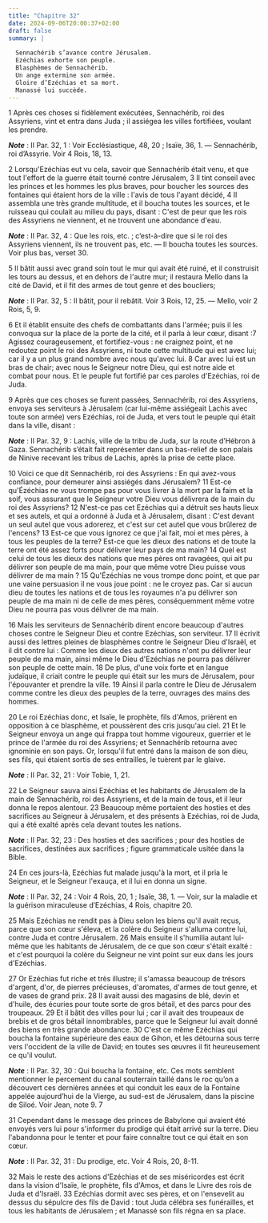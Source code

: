 ```yaml
---
title: "Chapitre 32"
date: 2024-09-06T20:00:37+02:00
draft: false
summary: |
  
  Sennachérib s’avance contre Jérusalem.
  Ezéchias exhorte son peuple.
  Blasphèmes de Sennachérib.
  Un ange extermine son armée.
  Gloire d’Ezéchias et sa mort.
  Manassé lui succède.
---
```



1 Après ces choses si fidèlement exécutées, Sennachérib, roi des Assyriens, vint et entra dans Juda ; il assiégea les villes fortifiées, voulant les prendre.

***Note*** :  II Par. 32, 1 : Voir Ecclésiastique, 48, 20 ; Isaïe, 36, 1. ― Sennachérib, roi d’Assyrie. Voir 4 Rois, 18, 13.

2 Lorsqu'Ezéchias eut vu cela, savoir que Sennachérib était venu, et que tout l'effort de la guerre était tourné contre Jérusalem, 3 Il tint conseil avec les princes et les hommes les plus braves, pour boucher les sources des fontaines qui étaient hors de la ville : l'avis de tous l'ayant décidé, 4 Il assembla une très grande multitude, et il boucha toutes les sources, et le ruisseau qui coulait au milieu du pays, disant : C'est de peur que les rois des Assyriens ne viennent, et ne trouvent une abondance d'eau.

***Note*** :  II Par. 32, 4 : Que les rois, etc. ; c’est-à-dire que si le roi des Assyriens viennent, ils ne trouvent pas, etc. ― Il boucha toutes les sources. Voir plus bas, verset 30.

5 Il bâtit aussi avec grand soin tout le mur qui avait été ruiné, et il construisit les tours au dessus, et en dehors de l'autre mur; il restaura Mello dans la cité de David, et il fit des armes de tout genre et des boucliers;

***Note*** :  II Par. 32, 5 : Il bâtit, pour il rebâtit. Voir 3 Rois, 12, 25. ― Mello, voir 2 Rois, 5, 9.

6 Et il établit ensuite des chefs de combattants dans l'armée; puis il les convoqua sur la place de la porte de la cité, et il parla à leur cœur, disant :7 Agissez courageusement, et fortifiez-vous : ne craignez point, et ne redoutez point le roi des Assyriens, ni toute cette multitude qui est avec lui; car il y a un plus grand nombre avec nous qu'avec lui. 8 Car avec lui est un bras de chair; avec nous le Seigneur notre Dieu, qui est notre aide et combat pour nous. Et le peuple fut fortifié par ces paroles d'Ezéchias, roi de Juda.


9 Après que ces choses se furent passées, Sennachérib, roi des Assyriens, envoya ses serviteurs à Jérusalem (car lui-même assiégeait Lachis avec toute son armée) vers Ezéchias, roi de Juda, et vers tout le peuple qui était dans la ville, disant :

***Note*** :  II Par. 32, 9 : Lachis, ville de la tribu de Juda, sur la route d’Hébron à Gaza. Sennachérib s’était fait représenter dans un bas-relief de son palais de Ninive recevant les tribus de Lachis, après la prise de cette place.

10 Voici ce que dit Sennachérib, roi des Assyriens : En qui avez-vous confiance, pour demeurer ainsi assiégés dans Jérusalem? 11 Est-ce qu'Ézéchias ne vous trompe pas pour vous livrer à la mort par la faim et la soif, vous assurant que le Seigneur votre Dieu vous délivrera de la main du roi des Assyriens? 12 N'est-ce pas cet Ezéchias qui a détruit ses hauts lieux et ses autels, et qui a ordonné à Juda et à Jérusalem, disant : C'est devant un seul autel que vous adorerez, et c'est sur cet autel que vous brûlerez de l'encens? 13 Est-ce que vous ignorez ce que j'ai fait, moi et mes pères, à tous les peuples de la terre? Est-ce que les dieux des nations et de toute la terre ont été assez forts pour délivrer leur pays de ma main? 14 Quel est celui de tous les dieux des nations que mes pères ont ravagées, qui ait pu délivrer son peuple de ma main, pour que même votre Dieu puisse vous délivrer de ma main ? 15 Qu'Ézéchias ne vous trompe donc point, et que par une vaine persuasion il ne vous joue point : ne le croyez pas.
Car si aucun dieu de toutes les nations et de tous les royaumes n'a pu délivrer son peuple de ma main ni de celle de mes pères, conséquemment même votre Dieu ne pourra pas vous délivrer de ma main.


16 Mais les serviteurs de Sennachérib dirent encore beaucoup d'autres choses contre le Seigneur Dieu et contre Ezéchias, son serviteur. 17 Il écrivit aussi des lettres pleines de blasphèmes contre le Seigneur Dieu d'Israël, et il dit contre lui : Comme les dieux des autres nations n'ont pu délivrer leur peuple de ma main, ainsi même le Dieu d'Ezéchias ne pourra pas délivrer son peuple de cette main. 18 De plus, d'une voix forte et en langue judaïque, il criait contre le peuple qui était sur les murs de Jérusalem, pour l'épouvanter et prendre la ville. 19 Ainsi il parla contre le Dieu de Jérusalem comme contre les dieux des peuples de la terre, ouvrages des mains des hommes.


20 Le roi Ezéchias donc, et Isaïe, le prophète, fils d'Amos, prièrent en opposition à ce blasphème, et poussèrent des cris jusqu'au ciel. 21 Et le Seigneur envoya un ange qui frappa tout homme vigoureux, guerrier et le prince de l'armée du roi des Assyriens; et Sennachérib retourna avec ignominie en son pays. Or, lorsqu'il fut entré dans la maison de son dieu, ses fils, qui étaient sortis de ses entrailles, le tuèrent par le glaive.

***Note*** :  II Par. 32, 21 : Voir Tobie, 1, 21.

22 Le Seigneur sauva ainsi Ezéchias et les habitants de Jérusalem de la main de Sennachérib, roi des Assyriens, et de la main de tous, et il leur donna le repos alentour. 23 Beaucoup même portaient des hosties et des sacrifices au Seigneur à Jérusalem, et des présents à Ezéchias, roi de Juda, qui a été exalté après cela devant toutes les nations.

***Note*** :  II Par. 32, 23 : Des hosties et des sacrifices ; pour des hosties de sacrifices, destinées aux sacrifices ; figure grammaticale usitée dans la Bible.


24 En ces jours-là, Ezéchias fut malade jusqu'à la mort, et il pria le Seigneur, et le Seigneur l'exauça, et il lui en donna un signe.

***Note*** :  II Par. 32, 24 : Voir 4 Rois, 20, 1 ; Isaïe, 38, 1. ― Voir, sur la maladie et la guérison miraculeuse d’Ezéchias, 4 Rois, chapitre 20.

25 Mais Ezéchias ne rendit pas à Dieu selon les biens qu'il avait reçus, parce que son cœur s'éleva, et la colère du Seigneur s'alluma contre lui, contre Juda et contre Jérusalem. 26 Mais ensuite il s'humilia autant lui-même que les habitants de Jérusalem, de ce que son cœur s'était exalté : et c'est pourquoi la colère du Seigneur ne vint point sur eux dans les jours d'Ezéchias.


27 Or Ezéchias fut riche et très illustre; il s'amassa beaucoup de trésors d'argent, d'or, de pierres précieuses, d'aromates, d'armes de tout genre, et de vases de grand prix. 28 Il avait aussi des magasins de blé, devin et d'huile, des écuries pour toute sorte de gros bétail, et des parcs pour des troupeaux. 29 Et il bâtit des villes pour lui ; car il avait des troupeaux de brebis et de gros bétail innombrables, parce que le Seigneur lui avait donné des biens en très grande abondance. 30 C'est ce même Ezéchias qui boucha la fontaine supérieure des eaux de Gihon, et les détourna sous terre vers l'occident de la ville de David; en toutes ses œuvres il fit heureusement ce qu'il voulut.

***Note*** :  II Par. 32, 30 : Qui boucha la fontaine, etc. Ces mots semblent mentionner le percement du canal souterrain taillé dans le roc qu’on a découvert ces dernières années et qui conduit les eaux de la Fontaine appelée aujourd’hui de la Vierge, au sud-est de Jérusalem, dans la piscine de Siloé. Voir Jean, note 9. 7

31 Cependant dans le message des princes de Babylone qui avaient été envoyés vers lui pour s'informer du prodige qui était arrivé sur la terre. Dieu l'abandonna pour le tenter et pour faire connaître tout ce qui était en son cœur.

***Note*** :  II Par. 32, 31 : Du prodige, etc. Voir 4 Rois, 20, 8-11.


32 Mais le reste des actions d'Ezéchias et de ses miséricordes est écrit dans la vision d'Isaïe, le prophète, fils d'Amos, et dans le Livre des rois de Juda et d'Israël. 33 Ezéchias dormit avec ses pères, et on l'ensevelit au dessus du sépulcre des fils de David : tout Juda célébra ses funérailles, et tous les habitants de Jérusalem ; et Manassé son fils régna en sa place.

